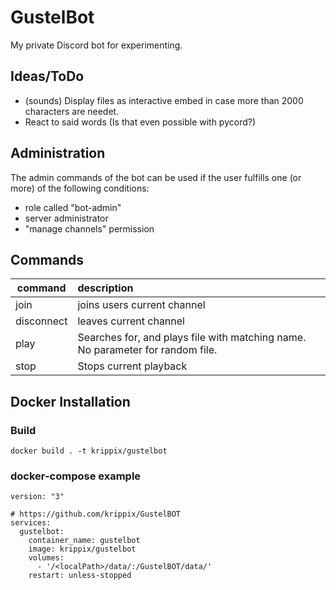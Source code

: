 # GustelBot
My private Discord bot for experimenting.

## Ideas/ToDo
- (sounds) Display files as interactive embed in case more than 2000 characters are needet.
- React to said words (Is that even possible with pycord?)

## Administration
The admin commands of the bot can be used if the user fulfills one (or more) of the following conditions:
- role called "bot-admin"
- server administrator
- "manage channels" permission


## Commands

command     | description
----------- | :-------------
join        | joins users current channel
disconnect  | leaves current channel
play <name> | Searches for, and plays file with matching name. No parameter for random file.
stop        | Stops current playback
  
## Docker Installation
  
### Build
```
docker build . -t krippix/gustelbot
```
  
### docker-compose example
```
version: "3"

# https://github.com/krippix/GustelBOT
services:
  gustelbot:
    container_name: gustelbot
    image: krippix/gustelbot
    volumes:
      - '/<localPath>/data/:/GustelBOT/data/'
    restart: unless-stopped
```
